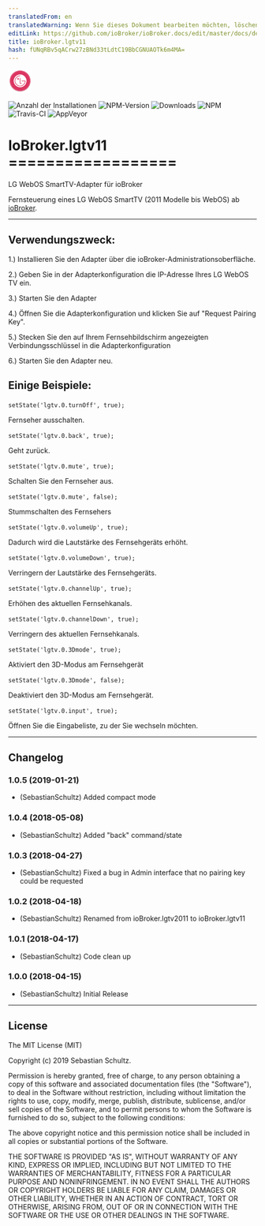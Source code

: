 ```yaml
---
translatedFrom: en
translatedWarning: Wenn Sie dieses Dokument bearbeiten möchten, löschen Sie bitte das Feld "translationsFrom". Andernfalls wird dieses Dokument automatisch erneut übersetzt
editLink: https://github.com/ioBroker/ioBroker.docs/edit/master/docs/de/adapterref/iobroker.lgtv11/README.md
title: ioBroker.lgtv11
hash: fUNqRBv5qACrw27zBNd33tLdtC19BbCGNUAOTk6m4MA=
---
```

![Logo](../../../en/adapterref/iobroker.lgtv11/admin/lgtv2011.png)

![Anzahl der Installationen](http://iobroker.live/badges/lgtv11-stable.svg)
![NPM-Version](http://img.shields.io/npm/v/iobroker.lgtv11.svg)
![Downloads](https://img.shields.io/npm/dm/iobroker.lgtv11.svg)
![NPM](https://nodei.co/npm/iobroker.lgtv11.png?downloads=true)
![Travis-CI](https://travis-ci.org/SebastianSchultz/ioBroker.lgtv11.svg?branch=master)
![AppVeyor](https://ci.appveyor.com/api/projects/status/fwlpfd33mafbivcm/branch/master?svg=true)

# IoBroker.lgtv11 ==================
LG WebOS SmartTV-Adapter für ioBroker

Fernsteuerung eines LG WebOS SmartTV (2011 Modelle bis WebOS) ab [ioBroker](https://www.iobroker.net).

---

## Verwendungszweck:
1.) Installieren Sie den Adapter über die ioBroker-Administrationsoberfläche.

2.) Geben Sie in der Adapterkonfiguration die IP-Adresse Ihres LG WebOS TV ein.

3.) Starten Sie den Adapter

4.) Öffnen Sie die Adapterkonfiguration und klicken Sie auf "Request Pairing Key".

5.) Stecken Sie den auf Ihrem Fernsehbildschirm angezeigten Verbindungsschlüssel in die Adapterkonfiguration

6.) Starten Sie den Adapter neu.

## Einige Beispiele:
```setState('lgtv.0.turnOff', true);```

Fernseher ausschalten.

```setState('lgtv.0.back', true);```

Geht zurück.

```setState('lgtv.0.mute', true);```

Schalten Sie den Fernseher aus.

```setState('lgtv.0.mute', false);```

Stummschalten des Fernsehers

```setState('lgtv.0.volumeUp', true);```

Dadurch wird die Lautstärke des Fernsehgeräts erhöht.

```setState('lgtv.0.volumeDown', true);```

Verringern der Lautstärke des Fernsehgeräts.

```setState('lgtv.0.channelUp', true);```

Erhöhen des aktuellen Fernsehkanals.

```setState('lgtv.0.channelDown', true);```

Verringern des aktuellen Fernsehkanals.

```setState('lgtv.0.3Dmode', true);```

Aktiviert den 3D-Modus am Fernsehgerät

```setState('lgtv.0.3Dmode', false);```

Deaktiviert den 3D-Modus am Fernsehgerät.

```setState('lgtv.0.input', true);```

Öffnen Sie die Eingabeliste, zu der Sie wechseln möchten.

---

## Changelog

### 1.0.5 (2019-01-21)
* (SebastianSchultz) Added compact mode

### 1.0.4 (2018-05-08)
* (SebastianSchultz) Added "back" command/state

### 1.0.3 (2018-04-27)
* (SebastianSchultz) Fixed a bug in Admin interface that no pairing key could be requested

### 1.0.2 (2018-04-18)
* (SebastianSchultz) Renamed from ioBroker.lgtv2011 to ioBroker.lgtv11

### 1.0.1 (2018-04-17)
* (SebastianSchultz) Code clean up

### 1.0.0 (2018-04-15)
* (SebastianSchultz) Initial Release


---

## License

The MIT License (MIT)

Copyright (c) 2019 Sebastian Schultz.

Permission is hereby granted, free of charge, to any person obtaining a copy
of this software and associated documentation files (the "Software"), to deal
in the Software without restriction, including without limitation the rights
to use, copy, modify, merge, publish, distribute, sublicense, and/or sell
copies of the Software, and to permit persons to whom the Software is
furnished to do so, subject to the following conditions:

The above copyright notice and this permission notice shall be included in
all copies or substantial portions of the Software.

THE SOFTWARE IS PROVIDED "AS IS", WITHOUT WARRANTY OF ANY KIND, EXPRESS OR
IMPLIED, INCLUDING BUT NOT LIMITED TO THE WARRANTIES OF MERCHANTABILITY,
FITNESS FOR A PARTICULAR PURPOSE AND NONINFRINGEMENT. IN NO EVENT SHALL THE
AUTHORS OR COPYRIGHT HOLDERS BE LIABLE FOR ANY CLAIM, DAMAGES OR OTHER
LIABILITY, WHETHER IN AN ACTION OF CONTRACT, TORT OR OTHERWISE, ARISING FROM,
OUT OF OR IN CONNECTION WITH THE SOFTWARE OR THE USE OR OTHER DEALINGS IN
THE SOFTWARE.